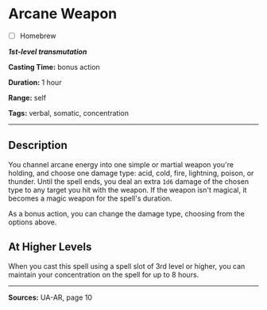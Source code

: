 # Arcane Weapon

- [ ] Homebrew

***1st-level transmutation***

**Casting Time:** bonus action

**Duration:** 1 hour

**Range:** self

**Tags:** verbal, somatic, concentration

---

## Description
You channel arcane energy into one simple or martial weapon you're holding, and choose one damage type: acid, cold, fire, lightning, poison, or thunder.
Until the spell ends, you deal an extra `1d6` damage of the chosen type to any target you hit with the weapon.
If the weapon isn't magical, it becomes a magic weapon for the spell's duration.

As a bonus action, you can change the damage type, choosing from the options above.

## At Higher Levels
When you cast this spell using a spell slot of 3rd level or higher, you can maintain your concentration on the spell for up to 8 hours.

---

**Sources:** UA-AR, page 10
